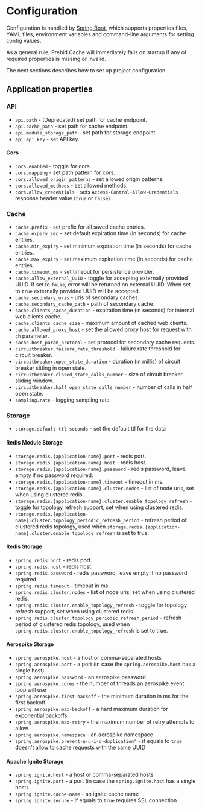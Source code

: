 # Configuration

Configuration is handled by [Spring Boot](https://docs.spring.io/spring-boot/docs/current/reference/html/boot-features-external-config.html),
which supports properties files, YAML files, environment variables and command-line arguments for setting config values.

As a general rule, Prebid Cache will immediately fails on startup if any of required properties is missing or invalid.

The next sections describes how to set up project configuration.

## Application properties

### API
- `api.path` - (Deprecated) set path for cache endpoint.
- `api.cache_path` - set path for cache endpoint.
- `api.module_storage_path` - set path for storage endpoint.
- `api.api_key` - set API key.

#### Cors
- `cors.enabled` - toggle for cors.
- `cors.mapping` - set path pattern for cors.
- `cors.allowed_origin_patterns` - set allowed origin patterns.
- `cors.allowed_methods` - set allowed methods.
- `cors.allow_credentials` - sets `Access-Control-Allow-Credentials` response header value (`true` or `false`).  

### Cache 
- `cache.prefix` - set prefix for all saved cache entries.
- `cache.expiry_sec` - set default expiration time (in seconds) for cache entries.
- `cache.min_expiry` - set minimum expiration time (in seconds) for cache entries.
- `cache.max_expiry` - set maximum expiration time (in seconds) for cache entries.
- `cache.timeout_ms` - set timeout for persistence provider.
- `cache.allow_external_UUID` - toggle for accepting externally provided UUID. If set to `false`, error will be returned on external UUID. When set to `true` externally provided UUID will be accepted. 
- `cache.secondary_uris` - uris of secondary caches.
- `cache.secondary_cache_path` - path of secondary cache.
- `cache.clients_cache_duration` - expiration time (in seconds) for internal web clients cache.
- `cache.clients_cache_size` - maximum amount of cached web clients.
- `cache.allowed_proxy_host` - set the allowed proxy host for request with `ch` parameter.
- `cache.host_param_protocol` - set protocol for secondary cache requests.
- `circuitbreaker.failure_rate_threshold` - failure rate threshold for circuit breaker.
- `circuitbreaker.open_state_duration` - duration (in millis) of circuit breaker sitting in open state.
- `circuitbreaker.closed_state_calls_number` - size of circuit breaker sliding window.
- `circuitbreaker.half_open_state_calls_number` - number of calls in half open state.
- `sampling.rate` - logging sampling rate

### Storage
- `storage.default-ttl-seconds` - set the default ttl for the data

#### Redis Module Storage
- `storage.redis.{application-name}.port` - redis port.
- `storage.redis.{application-name}.host` - redis host.
- `storage.redis.{application-name}.password` - redis password, leave empty if no password required.
- `storage.redis.{application-name}.timeout` - timeout in ms.
- `storage.redis.{application-name}.cluster.nodes` - list of node uris, set when using clustered redis.
- `storage.redis.{application-name}.cluster.enable_topology_refresh` - toggle for topology refresh support, set when using clustered redis.
- `storage.redis.{application-name}.cluster.topology_periodic_refresh_period` - refresh period of clustered redis topology, used when `storage.redis.{application-name}.cluster.enable_topology_refresh` is set to true.

#### Redis Storage
- `spring.redis.port` - redis port.
- `spring.redis.host` - redis host.
- `spring.redis.password` - redis password, leave empty if no password required.
- `spring.redis.timeout` - timeout in ms.
- `spring.redis.cluster.nodes` - list of node uris, set when using clustered redis.
- `spring.redis.cluster.enable_topology_refresh` - toggle for topology refresh support, set when using clustered redis.
- `spring.redis.cluster.topology_periodic_refresh_period` - refresh period of clustered redis topology, used when `spring.redis.cluster.enable_topology_refresh` is set to true.

#### Aerospike Storage
- `spring.aerospike.host` - a host or comma-separated hosts
- `spring.aerospike.port` - a port (in case the `spring.aerospike.host` has a single host)
- `spring.aerospike.password` - an aerospike password
- `spring.aerospike.cores` - the number of threads an aerospike event loop will use
- `spring.aerospike.first-backoff` - the minimum duration in ms for the first backoff
- `spring.aerospike.max-backoff` - a hard maximum duration for exponential backoffs.
- `spring.aerospike.max-retry` - the maximum number of retry attempts to allow
- `spring.aerospike.namespace` - an aerospike namespace
- `spring.aerospike.prevent-u-u-i-d-duplication"` - if equals to `true` doesn't allow to cache requests with the same UUID

#### Apache Ignite Storage
- `spring.ignite.host` - a host or comma-separated hosts
- `spring.ignite.port` - a port (in case the `spring.ignite.host` has a single host)
- `spring.ignite.cache-name` - an ignite cache name
- `spring.ignite.secure` - if equals to `true` requires SSL connection
